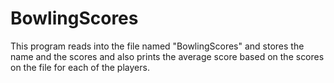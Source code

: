 # BowlingScores

This program reads into the file named "BowlingScores" and stores the name and the scores and also prints the average score based on the scores on the file for each of the players.
